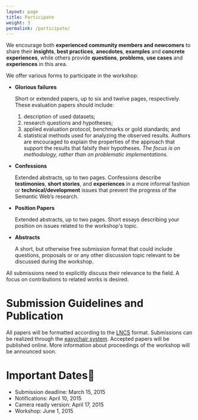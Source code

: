 ```yaml
---
layout: page
title: Participate
weight: 3
permalink: /participate/
---
```

We encourage both **experienced community members and newcomers** to share their **insights**, **best practices**, **anecdotes**, **examples** and **concrete experiences**, while others provide **questions**, **problems**, **use cases** and **experiences** in this area.

We offer various forms to participate in the workshop:

- **Glorious failures**

  Short or extended papers, up to six and twelve pages, respectively. These evaluation papers should include:
  1. description of used datasets;
  2. research questions and hypotheses;
  3. applied evaluation protocol, benchmarks or gold standards; and
  4. statistical methods used for analyzing the observed results.
  Authors are encouraged to explain the properties of the approach that support the results that falsify their hypotheses.
  *The focus is on methodology, rather than on problematic implementations.*

- **Confessions**

  Extended abstracts, up to two pages. Confessions describe **testimonies**, **short stories**, and **experiences** in a more informal fashion or **technical/development** issues that prevent the progress of the Semantic Web’s research.

- **Position Papers**

  Extended abstracts, up to two pages.
  Short essays describing your position on issues related to the workshop's topic.

- **Abstracts**

  A short, but otherwise free submission format that could include questions, proposals or or any other discussion topic relevant to be discussed during the workshop.

All submissions need to explicitly discuss their relevance to the field. A focus on contributions to related works is desired.

Submission Guidelines and Publication
=================================
All papers will be formatted according to the [LNCS](http://www.springer.com/computer/lncs?SGWID=0-164-0-0-0) format. Submissions can be realized through the [easychair system](https://easychair.org/conferences/?conf=noise15). Accepted papers will be published online. More information about proceedings of the workshop will be announced soon.

Important Dates
===============

- Submission deadline: March 15, 2015
- Notifications: April 10, 2015
- Camera ready version: April 17, 2015
- Workshop: June 1, 2015
